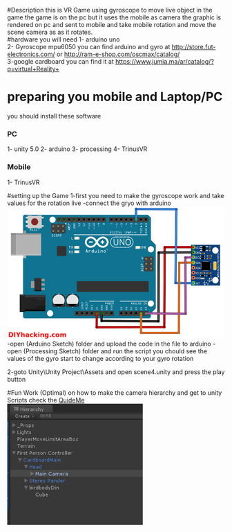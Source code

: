 #Description 
this is VR Game using gyroscope to move live object in the game the game is on the pc but it uses the mobile as camera the graphic is rendered on pc and sent to mobile and take mobile rotation and move the scene camera as as it rotates.<br>
#hardware you will need 
1- arduino uno <br>
2- Gyroscope mpu6050 you can find arduino and gyro at http://store.fut-electronics.com/ or  http://ram-e-shop.com/oscmax/catalog/ <br>
3-google cardboard you can find it at https://www.jumia.ma/ar/catalog/?q=virtual+Reality+ <br>




# preparing you mobile and Laptop/PC
you should install these software
<h3>PC</h3>
	1- unity 5.0 
	2- arduino 
	3- processing 
	4- TrinusVR 
<h3>Mobile</h3>
	1- TrinusVR 

	
	
	
#setting up the Game 
1-first you need to make the gyroscope work and take values for the rotation live 
-connect the gryo with arduino 
![Alt text](https://github.com/aa-ahmed-aa/Horizon/blob/master/Gyro.png "Optional title")
-open (Arduino Sketch) folder and upload the code in the file to arduino
-open (Processing Sketch) folder and run the script you chould see the values of the gyro start to change according to your gyro rotation

2-goto Unity\Unity Project\Assets and open scene4.unity
and press the play button 

#Fun Work (Optimal)
on how to make the camera hierarchy and get to unity Scripts check the <a href="https://github.com/aa-ahmed-aa/Horizon/blob/master/Depth/QuideME.txt">QuideMe</a> 
<br>
![Alt text](https://github.com/aa-ahmed-aa/Horizon/blob/master/Depth/hierarchy.png "Optional title") 
